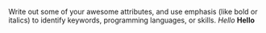 Write out some of your awesome attributes, and use emphasis (like bold or italics) to identify keywords, programming languages, or skills. 
*Hello*
**Hello**
